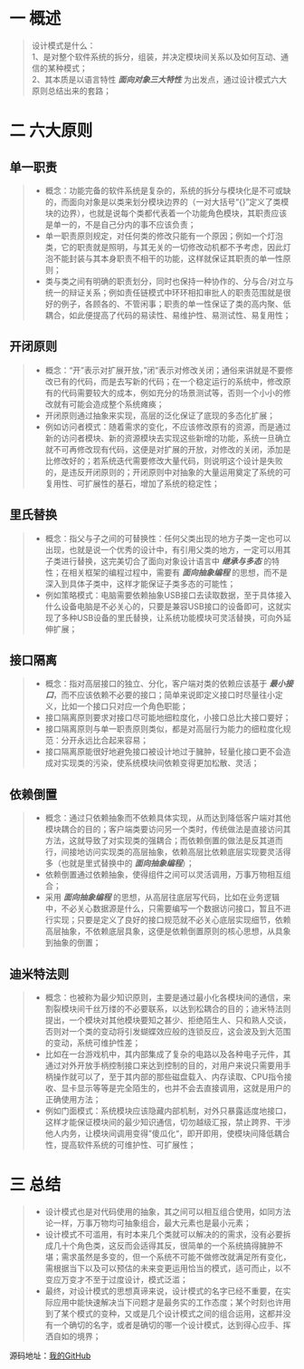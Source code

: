 # 一 概述
>设计模式是什么：  
>1、是对整个软件系统的拆分，组装，并决定模块间关系以及如何互动、通信的某种模式；  
>2、其本质是以语言特性 ***面向对象三大特性*** 为出发点，通过设计模式六大原则总结出来的套路；

# 二 六大原则
## 单一职责
>* 概念：功能完备的软件系统是复杂的，系统的拆分与模块化是不可或缺的，而面向对象是以类来划分模块边界的（一对大括号“{}”定义了类模块的边界），也就是说每个类都代表着一个功能角色模块，其职责应该是单一的，不是自己分内的事不应该负责；  
>* 单一职责原则规定，对任何类的修改只能有一个原因；例如一个灯泡类，它的职责就是照明，与其无关的一切修改动机都不予考虑，因此灯泡不能封装与其本身职责不相干的功能，这样就保证其职责的单一性原则；
>* 类与类之间有明确的职责划分，同时也保持一种协作的、分与合/对立与统一的辩证关系；例如责任链模式中环环相扣审批人的职责范围就是很好的例子，各顾各的、不管闲事；职责的单一性保证了类的高内聚、低耦合，如此便提高了代码的易读性、易维护性、易测试性、易复用性；

## 开闭原则
>* 概念：“开”表示对扩展开放，”闭“表示对修改关闭；通俗来讲就是不要修改已有的代码，而是去写新的代码；在一个稳定运行的系统中，修改原有的代码需要较大的成本，例如充分的场景测试等，否则一个小小的修改就有可能会造成整个系统瘫痪；
>* 开闭原则通过抽象来实现，高层的泛化保证了底现的多态化扩展；
>* 例如访问者模式：随着需求的变化，不应该修改原有的资源，而是通过新的访问者模块、新的资源模块去实现这些新增的功能，系统一旦确立就不可再修改现有代码，这便是对扩展的开放，对修改的关闭，添加是比修改好的；若系统迭代需要修改大量代码，则说明这个设计是失败的，是违反开闭原则的；开闭原则中对抽象的大量运用奠定了系统的可复用性、可扩展性的基石，增加了系统的稳定性；


## 里氏替换
>* 概念：指父与子之间的可替换性：任何父类出现的地方子类一定也可以出现，也就是说一个优秀的设计中，有引用父类的地方，一定可以用其子类进行替换，这完美切合了面向对象设计语言中 ***继承与多态*** 的特性；在相关框架的编程过程中，需要有 ***面向抽象编程*** 的思想，而不是深入到具体子类中，这样才能保证子类多态的可能性；
>* 例如策略模式：电脑需要依赖抽象USB接口去读取数据，至于具体接入什么设备电脑是不必关心的，只要是兼容USB接口的设备即可，这就实现了多种USB设备的里氏替换，让系统功能模块可灵活替换，可向外延伸扩展；

## 接口隔离
>* 概念：指对高层接口的独立、分化，客户端对类的依赖应该基于 ***最小接口***，而不应该依赖不必要的接口；简单来说即定义接口时尽量往小定义，比如一个接口只对应一个角色职能；
>* 接口隔离原则要求对接口尽可能地细粒度化，小接口总比大接口要好；
>* 接口隔离原则与单一职责原则类似，都是对高层行为能力的细粒度化规范：分开永远比合起来容易；
>* 接口隔离原能很好地避免接口被设计地过于臃肿，轻量化接口更不会造成对实现类的污染，使系统模块间依赖变得更加松散、灵活；

## 依赖倒置
>* 概念：通过只依赖抽象而不依赖具体实现，从而达到降低客户端对其他模块耦合的目的；客户端类要访问另一个类时，传统做法是直接访问其方法，这就导致了对实现类的强耦合；而依赖倒置的做法是反其道而行，间接地访问实现类的高层抽象，依赖高层比依赖底层实现要灵活得多（也就是里式替换中的 ***面向抽象编程***）；
>* 依赖倒置通过依赖抽象，使得组件之间可以灵活调用，万事万物相互组合；
>* 采用 ***面向抽象编程*** 的思想，从高层往底层写代码，比如在业务逻辑中，不必关心数据源是什么，只需要编写一个数据访问接口，暂且不进行实现；只要是定义了良好的接口规范就不必关心底层实现细节，依赖高层抽象，不依赖底层具象，这便是依赖倒置原则的核心思想，从具象到抽象的倒置；

## 迪米特法则
>* 概念：也被称为最少知识原则，主要是通过最小化各模块间的通信，来割裂模块间千丝万缕的不必要联系，以达到松耦合的目的；迪米特法则提出，一个模块对其他模块要知之甚少、拒绝陌生人、只和熟人交谈，否则对一个类的变动将引发蝴蝶效应般的连锁反应，这会波及到大范围的变动，系统可维护性差；
>* 比如在一台游戏机中，其内部集成了复杂的电路以及各种电子元件，其通过对外开放手柄控制接口来达到控制的目的，对用户来说只需要用手柄操作就可以了，至于其内部的那些磁盘载入、内存读取、CPU指令接收、显卡显示等等是完全陌生的，也并不会去直接调用，这就是用户的正确使用方法；
>* 例如门面模式：系统模块应该隐藏内部机制，对外只暴露适度地接口，这样才能保证模块间的最少知识通信，切勿越级汇报，禁止跨界、干涉他人内务，让模块间调用变得”傻瓜化“，即开即用，使模块间降低耦合性，提高软件系统的可维护性、可扩展性；

# 三 总结
>* 设计模式也是对代码使用的抽象，其之间可以相互组合使用，如同方法论一样，万事万物均可抽象组合，最大元素也是最小元素；
>* 设计模式不可滥用，有时本来几个类就可以解决的的需求，没有必要拆成几十个角色类，这反而会适得其反，很简单的一个系统搞得臃肿不堪；需求虽然是多变的，但一个系统不可能不做修改就满足所有变化，需根据当下以及可以预估的未来变更运用恰当的模式，适可而止，以不变应万变才不至于过度设计，模式泛滥；
>* 最终，对设计模式的思想真谛来说，设计模式的名字已经不重要，在实际应用中能快速解决当下问题才是最务实的工作态度；某个时刻也许用到了某个模式的变种，又或是几个设计模式之间的组合运用，这都并没有一个确切的名字，或者是确切的哪一个设计模式，达到得心应手、挥洒自如的境界；

源码地址：[我的GitHub](https://github.com/wjmwss/java-program/tree/master/java-design-pattern)   